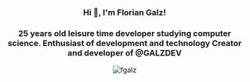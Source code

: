 <h3 align="center">Hi 👋, I'm Florian Galz!</h3>
<h3 align="center">25 years old leisure time developer studying computer science. Enthusiast of development and technology Creator and developer of @GALZDEV
</h3>

<p align="center"><img src="https://komarev.com/ghpvc/?username=fgalz" alt="fgalz"/> </p><h1></h1>
